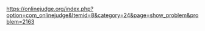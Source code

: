 https://onlinejudge.org/index.php?option=com_onlinejudge&Itemid=8&category=24&page=show_problem&problem=2163